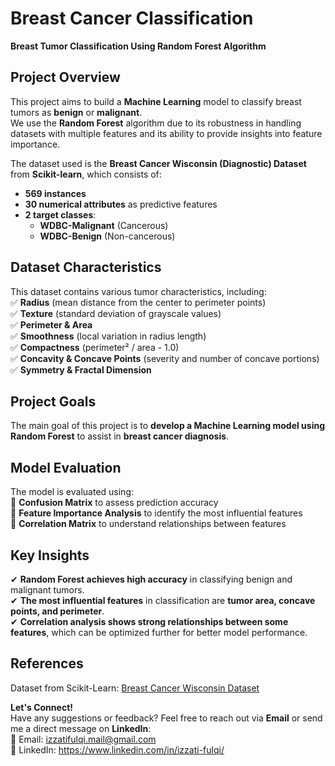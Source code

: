 # Breast Cancer Classification  
**Breast Tumor Classification Using Random Forest Algorithm**  

## Project Overview  
This project aims to build a **Machine Learning** model to classify breast tumors as **benign** or **malignant**.  
We use the **Random Forest** algorithm due to its robustness in handling datasets with multiple features and its ability to provide insights into feature importance.  

The dataset used is the **Breast Cancer Wisconsin (Diagnostic) Dataset** from **Scikit-learn**, which consists of:  
- **569 instances**  
- **30 numerical attributes** as predictive features  
- **2 target classes**:  
  - **WDBC-Malignant** (Cancerous)  
  - **WDBC-Benign** (Non-cancerous)  

## Dataset Characteristics  
This dataset contains various tumor characteristics, including:  
✅ **Radius** (mean distance from the center to perimeter points)  
✅ **Texture** (standard deviation of grayscale values)  
✅ **Perimeter & Area**  
✅ **Smoothness** (local variation in radius length)  
✅ **Compactness** (perimeter² / area - 1.0)  
✅ **Concavity & Concave Points** (severity and number of concave portions)  
✅ **Symmetry & Fractal Dimension**  

## Project Goals  
The main goal of this project is to **develop a Machine Learning model using Random Forest** to assist in **breast cancer diagnosis**.  

## Model Evaluation  
The model is evaluated using:  
🔹 **Confusion Matrix** to assess prediction accuracy  
🔹 **Feature Importance Analysis** to identify the most influential features  
🔹 **Correlation Matrix** to understand relationships between features  

## Key Insights  
✔ **Random Forest achieves high accuracy** in classifying benign and malignant tumors.  
✔ **The most influential features** in classification are **tumor area, concave points, and perimeter**.  
✔ **Correlation analysis shows strong relationships between some features**, which can be optimized further for better model performance.  

## References
Dataset from Scikit-Learn: [Breast Cancer Wisconsin Dataset](https://scikit-learn.org/1.5/modules/generated/sklearn.datasets.load_breast_cancer.html#sklearn.datasets.load_breast_cancer)

**Let's Connect!**  
Have any suggestions or feedback? Feel free to reach out via **Email** or send me a direct message on **LinkedIn**:  
📩 Email: izzatifulqi.mail@gmail.com  
🔗 LinkedIn: https://www.linkedin.com/in/izzati-fulqi/
